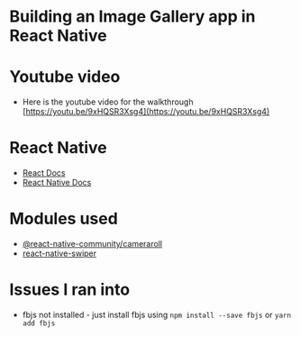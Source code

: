 Building an Image Gallery app in React Native
=============================================

Youtube video
=============
* Here is the youtube video for the walkthrough [https://youtu.be/9xHQSR3Xsg4](https://youtu.be/9xHQSR3Xsg4)

React Native
============
* [React Docs](https://reactjs.org/)
* [React Native Docs](https://reactnative.dev/)

Modules used
============

* [@react-native-community/cameraroll](https://github.com/react-native-cameraroll/react-native-cameraroll)
* [react-native-swiper](https://github.com/leecade/react-native-swiper)

Issues I ran into
=================

* fbjs not installed - just install fbjs using `npm install --save fbjs` or `yarn add fbjs`
